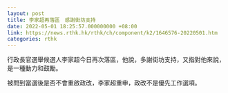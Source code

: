 ```yaml
---
layout: post
title: 李家超再落區　感謝街坊支持
date: 2022-05-01 18:25:57.000000000 +08:00
link: https://news.rthk.hk/rthk/ch/component/k2/1646576-20220501.htm
categories: rthk
---
```


行政長官選舉候選人李家超今日再次落區，他說，多謝街坊支持，又指對他來說，是一種動力和鼓勵。

被問到當選後是否不會重啟政改，李家超重申，政改不是優先工作選項。
